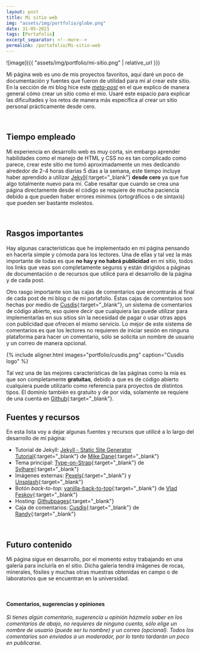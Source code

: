 ```yaml
---
layout: post
title: Mi sitio web
img: "assets/img/portfolio/globe.png"
date: 31-05-2021
tags: [Portafolio]
excerpt_separator: <!--more-->
permalink: /portafolio/Mi-sitio-web
---
```


![image]({{ "assets/img/portfolio/mi-sitio.png" | relative_url }})

Mi página web es uno de mis proyectos favoritos, aquí daré un poco de documentación y fuentes que fueron de utilidad para mí al crear este sitio.<!--more--> En la sección de mi blog hice este [*meta-post*](/blog/2021/cómo-hacer-este-sitio) en el que explico de manera general cómo crear un sitio como el mío. Usaré este espacio para explicar las dificultades y los retos de manera más específica al crear un sitio personal prácticamente desde cero.

<br>

## Tiempo empleado
Mi experiencia en desarrollo web es muy corta, sin embargo aprender habilidades como el manejo de HTML y CSS no es tan complicado como parece, crear este sitio me tomó aproximadamente un mes dedicando alrededor de 2-4 horas diarias 5 días a la semana, este tiempo incluye haber aprendido a utilizar [Jekyll](https://jekyllrb.com/){:target="_blank"} **desde cero** ya que fue algo totalmente nuevo para mí. Cabe resaltar que cuando se crea una página directamente desde el código se requiere de mucha paciencia debido a que pueden haber errores mínimos (ortográficos o de sintaxis) que pueden ser bastante molestos.

<br>

## Rasgos importantes
Hay algunas características que he implementado en mi página pensando en hacerla simple y cómoda para los lectores. Una de ellas y tal vez la más importante de todas es que **no hay y no habrá publicidad** en mi sitio, todos los links que veas son completamente seguros y están dirigidos a páginas de documentación o de recursos que utilicé para el desarrollo de la página y de cada post.

Otro rasgo importante son las cajas de comentarios que encontrarás al final de cada post de mi blog o de mi portafolio. Éstas cajas de comentarios son hechas por medio de [Cusdis](https://cusdis.com/){:target="_blank"}, un sistema de comentarios de código abierto, eso quiere decir que cualquiera las puede utilizar para implementarlas en sus sitios sin la necesidad de pagar o usar otras apps con publicidad que ofrecen el mismo servicio. Lo mejor de este sistema de comentarios es que los lectores no requieren de iniciar sesión en ninguna plataforma para hacer un comentario, sólo se solicita un nombre de usuario y un correo de manera opcional.

{% include aligner.html
  images="portfolio/cusdis.png"
  caption="Cusdis logo"
%}

Tal vez una de las mejores características de las páginas como la mía es que son completamente **gratuitas**, debido a que es de código abierto cualquiera puede utilizarlo como referencia para proyectos de distintos tipos. El dominio también es gratuito y de por vida, solamente se requiere de una cuenta en [Github](https://github.com/){:target="_blank"}.

## Fuentes y recursos
En esta lista voy a dejar algunas fuentes y recursos que utilicé a lo largo del desarrollo de mi página:

- Tutorial de Jekyll: [Jekyll - Static Site Generator Tutorial](https://youtu.be/T1itpPvFWHI){:target="_blank"} de [Mike Dane](https://www.youtube.com/channel/UCvmINlrza7JHB1zkIOuXEbw){:target="_blank"}
- Tema principal: [Type-on-Strap](https://github.com/sylhare/Type-on-Strap){:target="_blank"} de [Sylhare](https://github.com/sylhare/){:target="_blank"}
- Imágenes externas: [Pexels](https://www.pexels.com/es-es/){:target="_blank"} y [Unsplash](https://unsplash.com/){:target="_blank"}
- Botón *back-to-top*: [vanilla-back-to-top](https://github.com/vfeskov/vanilla-back-to-top){:target="_blank"} de [Vlad Feskov](https://github.com/vfeskov){:target="_blank"}
- Hosting: [Githubpages](https://pages.github.com/){:target="_blank"}
- Caja de comentarios: [Cusdis](https://cusdis.com/){:target="_blank"} de [Randy](https://github.com/djyde){:target="_blank"}

<br>

## Futuro contenido
Mi página sigue en desarrollo, por el momento estoy trabajando en una galería para incluirla en el sitio. Dicha galería tendrá imágenes de rocas, minerales, fósiles y muchas otras muestras obtenidas en campo o de laboratorios que se encuentran en la universidad.

<br>

#### Comentarios, sugerencias y opiniones
_Si tienes algún comentario, sugerencia u opinión házmelo saber en los comentarios de abajo, no requieres de ninguna cuenta, sólo elige un nombre de usuario (puede ser tu nombre) y un correo (opcional). Todos los comentarios son enviados a un moderador, por lo tanto tardarán un poco en publicarse._
